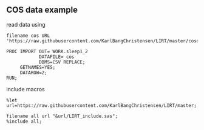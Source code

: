 ## COS data example

read data using

```
filename cos URL 'https://raw.githubusercontent.com/KarlBangChristensen/LIRT/master/cosdata.csv';

PROC IMPORT OUT= WORK.sleep1_2 
            DATAFILE= cos
            DBMS=CSV REPLACE;
     GETNAMES=YES;
     DATAROW=2; 
RUN;
```

include macros

```
%let url=https://raw.githubusercontent.com/KarlBangChristensen/LIRT/master;

filename all url "&url/LIRT_include.sas"; 
%include all;
```
